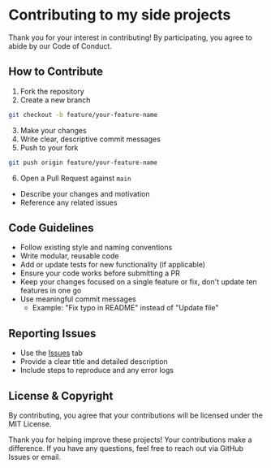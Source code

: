 # Contributing to my side projects

Thank you for your interest in contributing! By participating, you agree to abide by our Code of Conduct.

## How to Contribute

1. Fork the repository
2. Create a new branch
 ```bash
git checkout -b feature/your-feature-name
 ```
3. Make your changes
4. Write clear, descriptive commit messages
5. Push to your fork
 ```bash
git push origin feature/your-feature-name
 ```
6. Open a Pull Request against `main`
 - Describe your changes and motivation
 - Reference any related issues

## Code Guidelines

- Follow existing style and naming conventions
- Write modular, reusable code
- Add or update tests for new functionality (if applicable)
- Ensure your code works before submitting a PR
- Keep your changes focused on a single feature or fix, don't update ten features in one go
- Use meaningful commit messages
  - Example: "Fix typo in README" instead of "Update file"

## Reporting Issues

- Use the [Issues](https://github.com/4ngel2769/side-projects/issues) tab
- Provide a clear title and detailed description
- Include steps to reproduce and any error logs

## License & Copyright

By contributing, you agree that your contributions will be licensed under the MIT License.

Thank you for  helping improve these projects! Your contributions make a difference.
If you have any questions, feel free to reach out via GitHub Issues or email.
